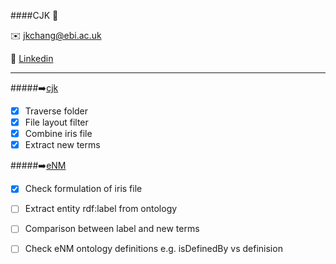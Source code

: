####CJK :speech_balloon:

:envelope: jkchang@ebi.ac.uk

:link: [Linkedin](https://uk.linkedin.com/in/jiakang-chang-6459849a) 

--------
#####:arrow_right:[cjk](https://github.com/JKChang2015/CJK/tree/master/src/main/java/com/github/cjk)
- [x] Traverse folder
- [x] File layout filter
- [x] Combine iris file
- [x] Extract new terms
 
#####:arrow_right:[eNM](https://github.com/JKChang2015/CJK/tree/master/src/main/java/com/github/eNM)
- [x] Check formulation of iris file
- [ ] Extract entity rdf:label from ontology
- [ ] Comparison between label and new terms
- [ ] Check eNM ontology definitions e.g. isDefinedBy vs definision

